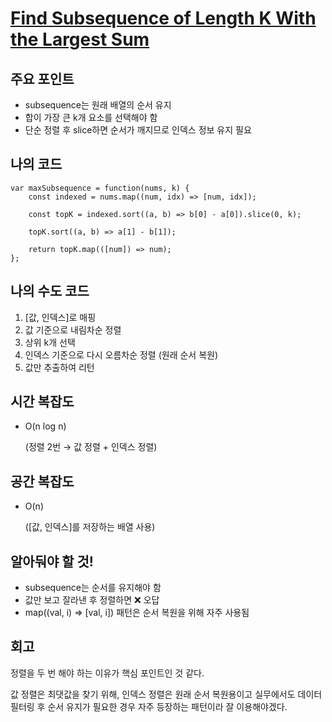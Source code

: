 # [Find Subsequence of Length K With the Largest Sum](https://leetcode.com/problems/find-subsequence-of-length-k-with-the-largest-sum/)

## 주요 포인트

- subsequence는 원래 배열의 순서 유지
- 합이 가장 큰 k개 요소를 선택해야 함
- 단순 정렬 후 slice하면 순서가 깨지므로 인덱스 정보 유지 필요

## 나의 코드

```tsx
var maxSubsequence = function(nums, k) {
    const indexed = nums.map((num, idx) => [num, idx]);

    const topK = indexed.sort((a, b) => b[0] - a[0]).slice(0, k);

    topK.sort((a, b) => a[1] - b[1]);

    return topK.map(([num]) => num);
};
```

## 나의 수도 코드

1. [값, 인덱스]로 매핑
2. 값 기준으로 내림차순 정렬
3. 상위 k개 선택
4. 인덱스 기준으로 다시 오름차순 정렬 (원래 순서 복원)
5. 값만 추출하여 리턴

## 시간 복잡도

- O(n log n)
    
    (정렬 2번 → 값 정렬 + 인덱스 정렬)
    

## 공간 복잡도

- O(n)
    
    ([값, 인덱스]를 저장하는 배열 사용)
    

## 알아둬야 할 것!

- subsequence는 순서를 유지해야 함
- 값만 보고 잘라낸 후 정렬하면 ❌ 오답
- map((val, i) => [val, i]) 패턴은 순서 복원을 위해 자주 사용됨

## 회고

정렬을 두 번 해야 하는 이유가 핵심 포인트인 것 같다.

값 정렬은 최댓값을 찾기 위해, 인덱스 정렬은 원래 순서 복원용이고 실무에서도 데이터 필터링 후 순서 유지가 필요한 경우 자주 등장하는 패턴이라 잘 이용해야겠다.
